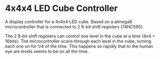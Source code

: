 4x4x4 LED Cube Controller
===========================

A display controller for a 4x4x4 LED cube. Based on a atmega8 microcontroller that is connected to 2 8-bit shift registers (74HC595). 

The 2 8-bit shift registers can control one level in the cube at a time (4x4 = 16bits). 
The microcontroller scans through each level in the cube, turning each one on for 1/4 of the time. This happens so rapidly that to the human eye are levels seems to be on all the time.
